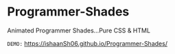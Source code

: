 # Programmer-Shades
Animated Programmer Shades...Pure CSS &amp; HTML


<code>DEMO:</code> <a href="https://ishaanSh06.github.io/Programmer-Shades/" target="_blank">https://ishaanSh06.github.io/Programmer-Shades/</a>
